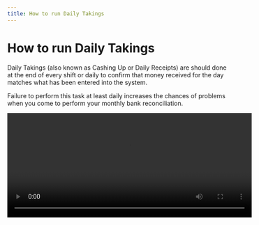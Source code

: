 ```yaml
---
title: How to run Daily Takings
---
```


# How to run Daily Takings

Daily Takings (also known as Cashing Up or Daily Receipts) are should done at the end of every shift or daily to confirm that money received for the day matches what has been entered into the system.

Failure to perform this task at least daily increases the chances of problems when you come to perform your monthly bank reconciliation.

<video width="560" height="240" controls>
  <source src="http://gensolve-docs.s3.amazonaws.com/GPM/6.1/Videos/Banking%20and%20Daily%20Takings/How_to_Create_Daily_Takings.mp4
" type="video/mp4">
  Your browser does not support the video tag.
</video>
